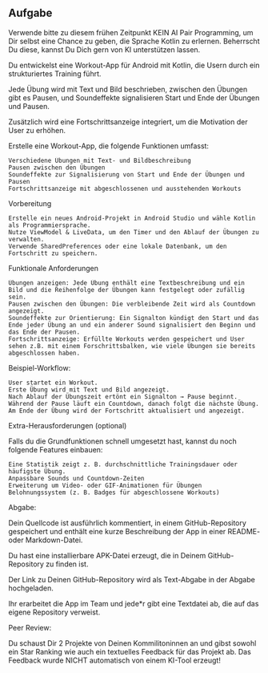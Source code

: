 
## Aufgabe

Verwende bitte zu diesem frühen Zeitpunkt KEIN AI Pair Programming, um Dir selbst eine Chance zu geben, die Sprache Kotlin zu erlernen. Beherrscht Du diese, kannst Du Dich gern von KI unterstützen lassen.

Du entwickelst eine Workout-App für Android mit Kotlin, die Usern durch ein strukturiertes Training führt.

Jede Übung wird mit Text und Bild beschrieben, zwischen den Übungen gibt es Pausen, und Soundeffekte signalisieren Start und Ende der Übungen und Pausen.

Zusätzlich wird eine Fortschrittsanzeige integriert, um die Motivation der User zu erhöhen.



Erstelle eine Workout-App, die folgende Funktionen umfasst:

    Verschiedene Übungen mit Text- und Bildbeschreibung
    Pausen zwischen den Übungen
    Soundeffekte zur Signalisierung von Start und Ende der Übungen und Pausen
    Fortschrittsanzeige mit abgeschlossenen und ausstehenden Workouts



Vorbereitung

    Erstelle ein neues Android-Projekt in Android Studio und wähle Kotlin als Programmiersprache.
    Nutze ViewModel & LiveData, um den Timer und den Ablauf der Übungen zu verwalten.
    Verwende SharedPreferences oder eine lokale Datenbank, um den Fortschritt zu speichern.



Funktionale Anforderungen

    Übungen anzeigen: Jede Übung enthält eine Textbeschreibung und ein Bild und die Reihenfolge der Übungen kann festgelegt oder zufällig sein.
    Pausen zwischen den Übungen: Die verbleibende Zeit wird als Countdown angezeigt.
    Soundeffekte zur Orientierung: Ein Signalton kündigt den Start und das Ende jeder Übung an und ein anderer Sound signalisiert den Beginn und das Ende der Pausen.
    Fortschrittsanzeige: Erfüllte Workouts werden gespeichert und User sehen z.B. mit einem Forschrittsbalken, wie viele Übungen sie bereits abgeschlossen haben.



Beispiel-Workflow:

    User startet ein Workout.
    Erste Übung wird mit Text und Bild angezeigt.
    Nach Ablauf der Übungszeit ertönt ein Signalton → Pause beginnt.
    Während der Pause läuft ein Countdown, danach folgt die nächste Übung.
    Am Ende der Übung wird der Fortschritt aktualisiert und angezeigt.

Extra-Herausforderungen (optional)

Falls du die Grundfunktionen schnell umgesetzt hast, kannst du noch folgende Features einbauen:

    Eine Statistik zeigt z. B. durchschnittliche Trainingsdauer oder häufigste Übung.
    Anpassbare Sounds und Countdown-Zeiten
    Erweiterung um Video- oder GIF-Animationen für Übungen
    Belohnungssystem (z. B. Badges für abgeschlossene Workouts)



Abgabe:

Dein Quellcode ist ausführlich kommentiert, in einem GitHub-Repository gespeichert und enthält eine kurze Beschreibung der App in einer README- oder Markdown-Datei.

Du hast eine installierbare APK-Datei erzeugt, die in Deinem GitHub-Repository zu finden ist.

Der Link zu Deinen GitHub-Repository wird als Text-Abgabe in der Abgabe hochgeladen.

Ihr erarbeitet die App im Team und jede*r gibt eine Textdatei ab, die auf das eigene Repository verweist.



Peer Review:

Du schaust Dir 2 Projekte von Deinen Kommilitoninnen an und gibst sowohl ein Star Ranking wie auch ein textuelles Feedback für das Projekt ab. Das Feedback wurde NICHT automatisch von einem KI-Tool erzeugt!
